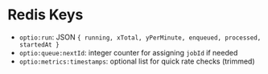 # Redis Keys
- `optio:run`: JSON `{ running, xTotal, yPerMinute, enqueued, processed, startedAt }`
- `optio:queue:nextId`: integer counter for assigning `jobId` if needed
- `optio:metrics:timestamps`: optional list for quick rate checks (trimmed)